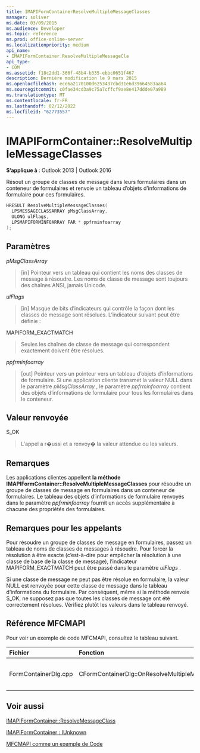```yaml
---
title: IMAPIFormContainerResolveMultipleMessageClasses
manager: soliver
ms.date: 03/09/2015
ms.audience: Developer
ms.topic: reference
ms.prod: office-online-server
ms.localizationpriority: medium
api_name:
- IMAPIFormContainer.ResolveMultipleMessageCla
api_type:
- COM
ms.assetid: f18c2dd1-366f-48b4-b335-ebbc0651f467
description: Dernière modification le 9 mars 2015
ms.openlocfilehash: ece6a2170100d6253437cbd31e6d39664583aa64
ms.sourcegitcommit: c0fae34cd3a9c75a7cffcf9ae8e417ddde07a989
ms.translationtype: MT
ms.contentlocale: fr-FR
ms.lasthandoff: 02/12/2022
ms.locfileid: "62773557"
---
```

# <a name="imapiformcontainerresolvemultiplemessageclasses"></a>IMAPIFormContainer::ResolveMultipleMessageClasses

  
  
**S’applique à** : Outlook 2013 | Outlook 2016 
  
Résout un groupe de classes de message dans leurs formulaires dans un conteneur de formulaires et renvoie un tableau d’objets d’informations de formulaire pour ces formulaires.
  
```cpp
HRESULT ResolveMultipleMessageClasses(
  LPSMESSAGECLASSARRAY pMsgClassArray,
  ULONG ulFlags,
  LPSMAPIFORMINFOARRAY FAR * ppfrminfoarray
);
```

## <a name="parameters"></a>Paramètres

 _pMsgClassArray_
  
> [in] Pointeur vers un tableau qui contient les noms des classes de message à résoudre. Les noms de classe de message sont toujours des chaînes ANSI, jamais Unicode.
    
 _ulFlags_
  
> [in] Masque de bits d’indicateurs qui contrôle la façon dont les classes de message sont résolues. L’indicateur suivant peut être définie :
    
MAPIFORM_EXACTMATCH 
  
> Seules les chaînes de classe de message qui correspondent exactement doivent être résolues.
    
 _ppfrminfoarray_
  
> [out] Pointeur vers un pointeur vers un tableau d’objets d’informations de formulaire. Si une application cliente transmet la valeur NULL dans le paramètre _pMsgClassArray_ , le paramètre  _ppfrminfoarray_ contient des objets d’informations de formulaire pour tous les formulaires dans le conteneur. 
    
## <a name="return-value"></a>Valeur renvoyée

S_OK 
  
> L'appel a r�ussi et a renvoy� la valeur attendue ou les valeurs.
    
## <a name="remarks"></a>Remarques

Les applications clientes appellent **la méthode IMAPIFormContainer::ResolveMultipleMessageClasses** pour résoudre un groupe de classes de message en formulaires dans un conteneur de formulaires. Le tableau des objets d’informations de formulaire renvoyés dans le paramètre _ppfrminfoarray_ fournit un accès supplémentaire à chacune des propriétés des formulaires. 
  
## <a name="notes-to-callers"></a>Remarques pour les appelants

Pour résoudre un groupe de classes de message en formulaires, passez un tableau de noms de classes de messages à résoudre. Pour forcer la résolution à être exacte (c’est-à-dire pour empêcher la résolution à une classe de base de la classe de message), l’indicateur MAPIFORM_EXACTMATCH peut être passé dans le paramètre _ulFlags_ . 
  
Si une classe de message ne peut pas être résolue en formulaire, la valeur NULL est renvoyée pour cette classe de message dans le tableau d’informations du formulaire. Par conséquent, même si la méthode renvoie S_OK, ne supposez pas que toutes les classes de message ont été correctement résolues. Vérifiez plutôt les valeurs dans le tableau renvoyé.
  
## <a name="mfcmapi-reference"></a>Référence MFCMAPI

Pour voir un exemple de code MFCMAPI, consultez le tableau suivant.
  
|**Fichier**|**Fonction**|**Commentaire**|
|:-----|:-----|:-----|
|FormContainerDlg.cpp  <br/> |CFormContainerDlg::OnResolveMultipleMessageClasses  <br/> |MFCMAPI utilise la méthode **IMAPIFormContainer::ResolveMultipleMessageClasses** pour localiser un formulaire associé à un ensemble de classes de messages. |
   
## <a name="see-also"></a>Voir aussi



[IMAPIFormContainer::ResolveMessageClass](imapiformcontainer-resolvemessageclass.md)
  
[IMAPIFormContainer : IUnknown](imapiformcontaineriunknown.md)


[MFCMAPI comme un exemple de Code](mfcmapi-as-a-code-sample.md)

